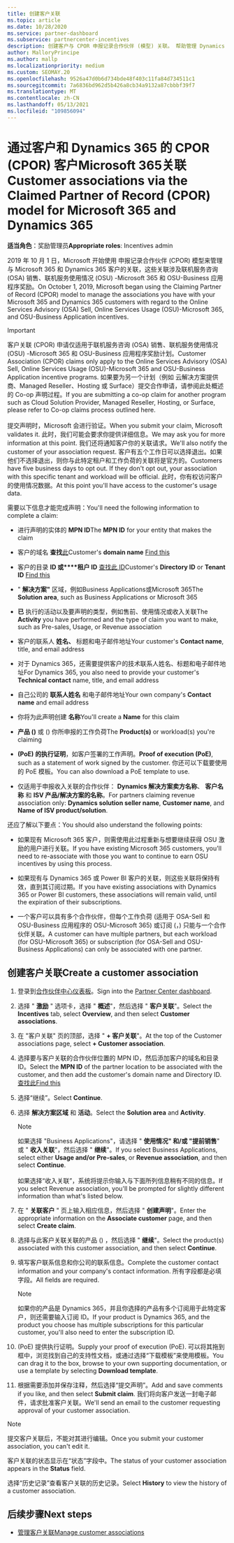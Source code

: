 ```yaml
---
title: 创建客户关联
ms.topic: article
ms.date: 10/28/2020
ms.service: partner-dashboard
ms.subservice: partnercenter-incentives
description: 创建客户与 CPOR 申报记录合作伙伴 (模型) 关联。 帮助管理 Dynamics 365 Microsoft 365 &的销售、使用情况和奖励。
author: MalloryPrincipe
ms.author: mallp
ms.localizationpriority: medium
ms.custom: SEOMAY.20
ms.openlocfilehash: 9526a47d0b6d734bde48f403c11fa84d734511c1
ms.sourcegitcommit: 7a6836bd962d5b426a8cb34a9132a87cbbbf39f7
ms.translationtype: MT
ms.contentlocale: zh-CN
ms.lasthandoff: 05/13/2021
ms.locfileid: "109856094"
---
```

# <a name="customer-associations-via-the-claimed-partner-of-record-cpor-model-for-microsoft-365-and-dynamics-365"></a><span data-ttu-id="ae504-104">通过客户和 Dynamics 365 的 CPOR (CPOR) 客户Microsoft 365关联</span><span class="sxs-lookup"><span data-stu-id="ae504-104">Customer associations via the Claimed Partner of Record (CPOR) model for Microsoft 365 and Dynamics 365</span></span>


<span data-ttu-id="ae504-105">**适当角色**：奖励管理员</span><span class="sxs-lookup"><span data-stu-id="ae504-105">**Appropriate roles**: Incentives admin</span></span>

<span data-ttu-id="ae504-106">2019 年 10 月 1 日，Microsoft 开始使用 申报记录合作伙伴 (CPOR) 模型来管理与 Microsoft 365 和 Dynamics 365 客户的关联，这些关联涉及联机服务咨询 (OSA) 销售、联机服务使用情况 (OSU) -Microsoft 365 和 OSU-Business 应用程序奖励。</span><span class="sxs-lookup"><span data-stu-id="ae504-106">On October 1, 2019, Microsoft began using the Claiming Partner of Record (CPOR) model to manage the associations you have with your Microsoft 365 and Dynamics 365 customers with regard to the Online Services Advisory (OSA) Sell, Online Services Usage (OSU)-Microsoft 365, and OSU-Business Application incentives.</span></span>

>[!Important]
> <span data-ttu-id="ae504-107">客户关联 (CPOR) 申请仅适用于联机服务咨询 (OSA) 销售、联机服务使用情况 (OSU) -Microsoft 365 和 OSU-Business 应用程序奖励计划。</span><span class="sxs-lookup"><span data-stu-id="ae504-107">Customer Association (CPOR) claims only apply to the Online Services Advisory (OSA) Sell, Online Services Usage (OSU)-Microsoft 365 and OSU-Business Application incentive programs.</span></span> <span data-ttu-id="ae504-108">如果要为另一个计划（例如 云解决方案提供商、Managed Reseller、Hosting 或 Surface）提交合作申请，请参阅此处概述的 Co-op 声明过程。</span><span class="sxs-lookup"><span data-stu-id="ae504-108">If you are submitting a co-op claim for another program such as Cloud Solution Provider, Managed Reseller, Hosting, or Surface, please refer to Co-op claims process outlined here.</span></span> <br><br><span data-ttu-id="ae504-109">提交声明时，Microsoft 会进行验证。</span><span class="sxs-lookup"><span data-stu-id="ae504-109">When you submit your claim, Microsoft validates it.</span></span> <span data-ttu-id="ae504-110">此时，我们可能会要求你提供详细信息。</span><span class="sxs-lookup"><span data-stu-id="ae504-110">We may ask you for more information at this point.</span></span> <span data-ttu-id="ae504-111">我们还将通知客户你的关联请求。</span><span class="sxs-lookup"><span data-stu-id="ae504-111">We'll also notify the customer of your association request.</span></span> <span data-ttu-id="ae504-112">客户有五个工作日可以选择退出。如果他们不选择退出，则你与此特定租户和工作负荷的关联将是官方的。</span><span class="sxs-lookup"><span data-stu-id="ae504-112">Customers have five business days to opt out. If they don't opt out, your association with this specific tenant and workload will be official.</span></span> <span data-ttu-id="ae504-113">此时，你有权访问客户的使用情况数据。</span><span class="sxs-lookup"><span data-stu-id="ae504-113">At this point you'll have access to the customer's usage data.</span></span> 

<span data-ttu-id="ae504-114">需要以下信息才能完成声明：</span><span class="sxs-lookup"><span data-stu-id="ae504-114">You'll need the following information to complete a claim:</span></span>

- <span data-ttu-id="ae504-115">进行声明的实体的 **MPN ID**</span><span class="sxs-lookup"><span data-stu-id="ae504-115">The **MPN ID** for your entity that makes the claim</span></span>

- <span data-ttu-id="ae504-116">客户的域名 **查找**[此](find-ids-and-domain-names.md)</span><span class="sxs-lookup"><span data-stu-id="ae504-116">Customer's **domain name** [Find this](find-ids-and-domain-names.md)</span></span>

- <span data-ttu-id="ae504-117">客户的目录 **ID 或\*\*\*\*租户 ID** [查找此 ID](find-ids-and-domain-names.md)</span><span class="sxs-lookup"><span data-stu-id="ae504-117">Customer's **Directory ID** or **Tenant ID** [Find this](find-ids-and-domain-names.md)</span></span>

- <span data-ttu-id="ae504-118">" **解决方案"** 区域，例如Business Applications或Microsoft 365</span><span class="sxs-lookup"><span data-stu-id="ae504-118">The **Solution area**, such as Business Applications or Microsoft 365</span></span>

- <span data-ttu-id="ae504-119">**已** 执行的活动以及要声明的类型，例如售前、使用情况或收入关联</span><span class="sxs-lookup"><span data-stu-id="ae504-119">The **Activity** you have performed and the type of claim you want to make, such as Pre-sales, Usage, or Revenue association</span></span>

- <span data-ttu-id="ae504-120">客户的联系人 **姓名、** 标题和电子邮件地址</span><span class="sxs-lookup"><span data-stu-id="ae504-120">Your customer's **Contact name**, title, and email address</span></span>

- <span data-ttu-id="ae504-121">对于 Dynamics 365，还需要提供客户的技术联系人姓名、标题和电子邮件地址</span><span class="sxs-lookup"><span data-stu-id="ae504-121">For Dynamics 365, you also need to provide your customer's **Technical contact** name, title, and email address</span></span>

- <span data-ttu-id="ae504-122">自己公司的 **联系人姓名** 和电子邮件地址</span><span class="sxs-lookup"><span data-stu-id="ae504-122">Your own company's **Contact name** and email address</span></span>

- <span data-ttu-id="ae504-123">你将为此声明创建 **名称**</span><span class="sxs-lookup"><span data-stu-id="ae504-123">You'll create a **Name** for this claim</span></span>

- <span data-ttu-id="ae504-124">**产品 ()** 或 () 你所申报的工作负荷</span><span class="sxs-lookup"><span data-stu-id="ae504-124">The **Product(s)** or workload(s) you're claiming</span></span>

- <span data-ttu-id="ae504-125">**(PoE) 的执行证明**，如客户签署的工作声明。</span><span class="sxs-lookup"><span data-stu-id="ae504-125">**Proof of execution (PoE)**, such as a statement of work signed by the customer.</span></span> <span data-ttu-id="ae504-126">你还可以下载要使用的 PoE 模板。</span><span class="sxs-lookup"><span data-stu-id="ae504-126">You can also download a PoE template to use.</span></span>

- <span data-ttu-id="ae504-127">仅适用于申报收入关联的合作伙伴： **Dynamics 解决方案卖方名称**、 **客户名称** 和 **ISV 产品/解决方案的名称**。</span><span class="sxs-lookup"><span data-stu-id="ae504-127">For partners claiming revenue association only: **Dynamics solution seller name**, **Customer name**, and **Name of ISV product/solution**.</span></span> 

<span data-ttu-id="ae504-128">还应了解以下要点：</span><span class="sxs-lookup"><span data-stu-id="ae504-128">You should also understand the following points:</span></span>

- <span data-ttu-id="ae504-129">如果现有 Microsoft 365 客户，则需使用此过程重新与想要继续获得 OSU 激励的用户进行关联。</span><span class="sxs-lookup"><span data-stu-id="ae504-129">If you have existing Microsoft 365 customers, you'll need to re-associate with those you want to continue to earn OSU incentives by using this process.</span></span>

- <span data-ttu-id="ae504-130">如果现有与 Dynamics 365 或 Power BI 客户的关联，则这些关联将保持有效，直到其订阅过期。</span><span class="sxs-lookup"><span data-stu-id="ae504-130">If you have existing associations with Dynamics 365 or Power BI customers, these associations will remain valid, until the expiration of their subscriptions.</span></span>

- <span data-ttu-id="ae504-131">一个客户可以具有多个合作伙伴，但每个工作负荷 (适用于 OSA-Sell 和 OSU-Business 应用程序的 OSU-Microsoft 365) 或订阅 (，) 只能与一个合作伙伴关联。</span><span class="sxs-lookup"><span data-stu-id="ae504-131">A customer can have multiple partners, but each workload (for OSU-Microsoft 365) or subscription (for OSA-Sell and OSU-Business Applications) can only be associated with one partner.</span></span>

## <a name="create-a-customer-association"></a><span data-ttu-id="ae504-132">创建客户关联</span><span class="sxs-lookup"><span data-stu-id="ae504-132">Create a customer association</span></span>

1. <span data-ttu-id="ae504-133">登录到[合作伙伴中心仪表板](https://partner.microsoft.com/dashboard/)。</span><span class="sxs-lookup"><span data-stu-id="ae504-133">Sign into the [Partner Center dashboard](https://partner.microsoft.com/dashboard/).</span></span>

2. <span data-ttu-id="ae504-134">选择 " **激励** " 选项卡，选择 " **概述**"，然后选择 " **客户关联**"。</span><span class="sxs-lookup"><span data-stu-id="ae504-134">Select the **Incentives** tab, select **Overview**, and then select **Customer associations**.</span></span>

3. <span data-ttu-id="ae504-135">在 "客户关联" 页的顶部，选择 " **+ 客户关联**"。</span><span class="sxs-lookup"><span data-stu-id="ae504-135">At the top of the Customer associations page, select **+ Customer association**.</span></span>

4. <span data-ttu-id="ae504-136">选择要与客户关联的合作伙伴位置的 MPN ID，然后添加客户的域名和目录 ID。</span><span class="sxs-lookup"><span data-stu-id="ae504-136">Select the **MPN ID** of the partner location to be associated with the customer, and then add the customer's domain name and Directory ID.</span></span> [<span data-ttu-id="ae504-137">查找此</span><span class="sxs-lookup"><span data-stu-id="ae504-137">Find this</span></span>](find-ids-and-domain-names.md)

5. <span data-ttu-id="ae504-138">选择“继续”。</span><span class="sxs-lookup"><span data-stu-id="ae504-138">Select **Continue**.</span></span>

6. <span data-ttu-id="ae504-139">选择 **解决方案区域** 和 **活动**。</span><span class="sxs-lookup"><span data-stu-id="ae504-139">Select the **Solution area** and **Activity**.</span></span> 

   >[!Note]
   >
   ><span data-ttu-id="ae504-140">如果选择 "Business Applications"，请选择 " **使用情况" 和/或 "提前销售**" 或 " **收入关联**"，然后选择 " **继续**"。</span><span class="sxs-lookup"><span data-stu-id="ae504-140">If you select Business Applications, select either **Usage and/or Pre-sales**, or **Revenue association**, and then select **Continue**.</span></span> 
   <br><br><span data-ttu-id="ae504-141">如果选择“收入关联”，系统将提示你输入与下面所列信息稍有不同的信息。</span><span class="sxs-lookup"><span data-stu-id="ae504-141">If you select Revenue association, you'll be prompted for slightly different information than what's listed below.</span></span>

7. <span data-ttu-id="ae504-142">在 " **关联客户** " 页上输入相应信息，然后选择 " **创建声明**"。</span><span class="sxs-lookup"><span data-stu-id="ae504-142">Enter the appropriate information on the **Associate customer** page, and then select **Create claim**.</span></span>

8. <span data-ttu-id="ae504-143">选择与此客户关联关联的产品 () ，然后选择 " **继续**"。</span><span class="sxs-lookup"><span data-stu-id="ae504-143">Select the product(s) associated with this customer association, and then select **Continue**.</span></span>

9. <span data-ttu-id="ae504-144">填写客户联系信息和你公司的联系信息。</span><span class="sxs-lookup"><span data-stu-id="ae504-144">Complete the customer contact information and your company's contact information.</span></span> <span data-ttu-id="ae504-145">所有字段都是必填字段。</span><span class="sxs-lookup"><span data-stu-id="ae504-145">All fields are required.</span></span> 

   >[!NOTE]
   ><span data-ttu-id="ae504-146">如果你的产品是 Dynamics 365，并且你选择的产品有多个订阅用于此特定客户，则还需要输入订阅 ID。</span><span class="sxs-lookup"><span data-stu-id="ae504-146">If your product is Dynamics 365, and the product you choose has multiple subscriptions for this particular customer, you'll also need to enter the subscription ID.</span></span>

10. <span data-ttu-id="ae504-147"> (PoE) 提供执行证明。</span><span class="sxs-lookup"><span data-stu-id="ae504-147">Supply your proof of execution (PoE).</span></span> <span data-ttu-id="ae504-148">可以将其拖到框中，浏览找到自己的支持性文档，或通过选择“下载模板”来使用模板。</span><span class="sxs-lookup"><span data-stu-id="ae504-148">You can drag it to the box, browse to your own supporting documentation, or use a template by selecting **Download template**.</span></span> 

11. <span data-ttu-id="ae504-149">根据需要添加并保存注释，然后选择“提交声明”。</span><span class="sxs-lookup"><span data-stu-id="ae504-149">Add and save comments if you like, and then select **Submit claim**.</span></span> <span data-ttu-id="ae504-150">我们将向客户发送一封电子邮件，请求批准客户关联。</span><span class="sxs-lookup"><span data-stu-id="ae504-150">We'll send an email to the customer requesting approval of your customer association.</span></span>

   >[!NOTE]
   ><span data-ttu-id="ae504-151">提交客户关联后，不能对其进行编辑。</span><span class="sxs-lookup"><span data-stu-id="ae504-151">Once you submit your customer association, you can't edit it.</span></span>

<span data-ttu-id="ae504-152">客户关联的状态显示在“状态”字段中。</span><span class="sxs-lookup"><span data-stu-id="ae504-152">The status of your customer association appears in the **Status** field.</span></span>

<span data-ttu-id="ae504-153">选择“历史记录”查看客户关联的历史记录。</span><span class="sxs-lookup"><span data-stu-id="ae504-153">Select **History** to view the history of a customer association.</span></span>

## <a name="next-steps"></a><span data-ttu-id="ae504-154">后续步骤</span><span class="sxs-lookup"><span data-stu-id="ae504-154">Next steps</span></span>

- [<span data-ttu-id="ae504-155">管理客户关联</span><span class="sxs-lookup"><span data-stu-id="ae504-155">Manage customer associations</span></span>](incentives-manage-customer-associations.md)